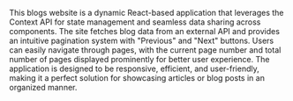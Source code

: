 This blogs website is a dynamic React-based application that leverages the Context API for state management and seamless data sharing across components. The site fetches blog data from an external API and provides an intuitive pagination system with "Previous" and "Next" buttons. Users can easily navigate through pages, with the current page number and total number of pages displayed prominently for better user experience. The application is designed to be responsive, efficient, and user-friendly, making it a perfect solution for showcasing articles or blog posts in an organized manner.
